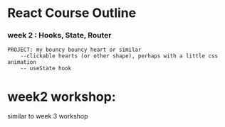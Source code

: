# React Course Outline

### week 2 : Hooks, State, Router

    PROJECT: my bouncy bouncy heart or similar
        --clickable hearts (or other shape), perhaps with a little css animation
        -- useState hook

# week2 workshop:

similar to week 3 workshop
